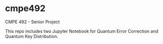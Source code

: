 # cmpe492
CMPE 492 - Senior Project 

This repo includes two Jupyter Notebook for Quantum Error Correction and Quantum Key Distribution.
